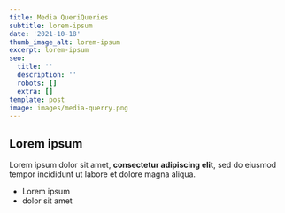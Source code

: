 ```yaml
---
title: Media QueriQueries 
subtitle: lorem-ipsum
date: '2021-10-18'
thumb_image_alt: lorem-ipsum
excerpt: lorem-ipsum
seo:
  title: ''
  description: ''
  robots: []
  extra: []
template: post
image: images/media-querry.png
---
```

## Lorem ipsum

Lorem ipsum dolor sit amet, **consectetur adipiscing elit**, sed do eiusmod tempor incididunt ut labore et dolore magna aliqua.

- Lorem ipsum
- dolor sit amet
